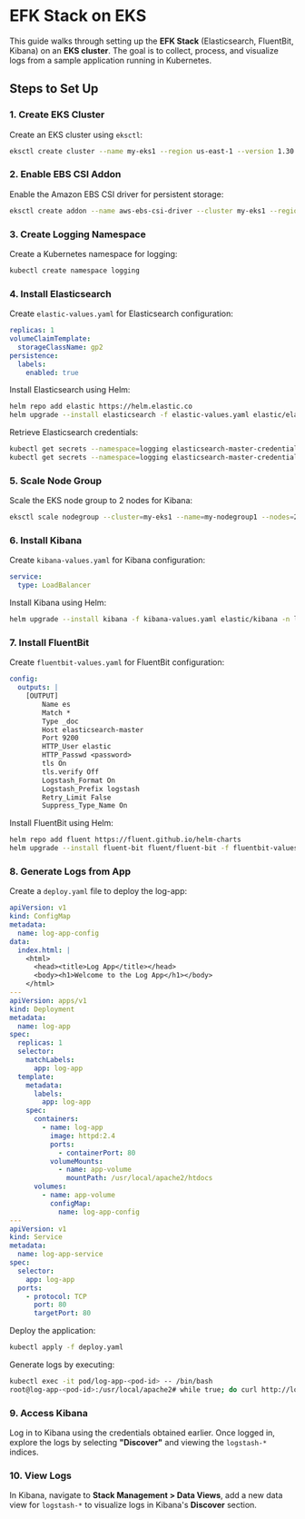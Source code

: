 # EFK Stack on EKS

This guide walks through setting up the **EFK Stack** (Elasticsearch, FluentBit, Kibana) on an **EKS cluster**. The goal is to collect, process, and visualize logs from a sample application running in Kubernetes.

## Steps to Set Up

### 1. **Create EKS Cluster**

Create an EKS cluster using `eksctl`:

```bash
eksctl create cluster --name my-eks1 --region us-east-1 --version 1.30 --nodegroup-name my-nodegroup1 --node-type t2.medium --nodes 1 --nodes-min 1 --nodes-max 1 --managed --with-oidc
```

### 2. **Enable EBS CSI Addon**

Enable the Amazon EBS CSI driver for persistent storage:

```bash
eksctl create addon --name aws-ebs-csi-driver --cluster my-eks1 --region us-east-1
```

### 3. **Create Logging Namespace**

Create a Kubernetes namespace for logging:

```bash
kubectl create namespace logging
```

### 4. **Install Elasticsearch**

Create `elastic-values.yaml` for Elasticsearch configuration:

```yaml
replicas: 1
volumeClaimTemplate:
  storageClassName: gp2
persistence:
  labels:
    enabled: true
```

Install Elasticsearch using Helm:

```bash
helm repo add elastic https://helm.elastic.co
helm upgrade --install elasticsearch -f elastic-values.yaml elastic/elasticsearch -n logging --create-namespace
```

Retrieve Elasticsearch credentials:

```bash
kubectl get secrets --namespace=logging elasticsearch-master-credentials -ojsonpath='{.data.username}' | base64 -d
kubectl get secrets --namespace=logging elasticsearch-master-credentials -ojsonpath='{.data.password}' | base64 -d
```

### 5. **Scale Node Group**

Scale the EKS node group to 2 nodes for Kibana:

```bash
eksctl scale nodegroup --cluster=my-eks1 --name=my-nodegroup1 --nodes=2 --nodes-min=1 --nodes-max=2
```

### 6. **Install Kibana**

Create `kibana-values.yaml` for Kibana configuration:

```yaml
service:
  type: LoadBalancer
```

Install Kibana using Helm:

```bash
helm upgrade --install kibana -f kibana-values.yaml elastic/kibana -n logging
```

### 7. **Install FluentBit**

Create `fluentbit-values.yaml` for FluentBit configuration:

```yaml
config:
  outputs: |
    [OUTPUT]
        Name es
        Match *
        Type _doc
        Host elasticsearch-master
        Port 9200
        HTTP_User elastic
        HTTP_Passwd <password>
        tls On
        tls.verify Off
        Logstash_Format On
        Logstash_Prefix logstash
        Retry_Limit False
        Suppress_Type_Name On
```

Install FluentBit using Helm:

```bash
helm repo add fluent https://fluent.github.io/helm-charts
helm upgrade --install fluent-bit fluent/fluent-bit -f fluentbit-values.yaml -n logging
```

### 8. **Generate Logs from App**

Create a `deploy.yaml` file to deploy the log-app:

```yaml
apiVersion: v1
kind: ConfigMap
metadata:
  name: log-app-config
data:
  index.html: |
    <html>
      <head><title>Log App</title></head>
      <body><h1>Welcome to the Log App</h1></body>
    </html>
---
apiVersion: apps/v1
kind: Deployment
metadata:
  name: log-app
spec:
  replicas: 1
  selector:
    matchLabels:
      app: log-app
  template:
    metadata:
      labels:
        app: log-app
    spec:
      containers:
        - name: log-app
          image: httpd:2.4
          ports:
            - containerPort: 80
          volumeMounts:
            - name: app-volume
              mountPath: /usr/local/apache2/htdocs
      volumes:
        - name: app-volume
          configMap:
            name: log-app-config
---
apiVersion: v1
kind: Service
metadata:
  name: log-app-service
spec:
  selector:
    app: log-app
  ports:
    - protocol: TCP
      port: 80
      targetPort: 80
```

Deploy the application:

```bash
kubectl apply -f deploy.yaml
```

Generate logs by executing:

```bash
kubectl exec -it pod/log-app-<pod-id> -- /bin/bash
root@log-app-<pod-id>:/usr/local/apache2# while true; do curl http://localhost/; sleep 1; done
```

### 9. **Access Kibana**

Log in to Kibana using the credentials obtained earlier. Once logged in, explore the logs by selecting **"Discover"** and viewing the `logstash-*` indices.

### 10. **View Logs**

In Kibana, navigate to **Stack Management > Data Views**, add a new data view for `logstash-*` to visualize logs in Kibana's **Discover** section.

